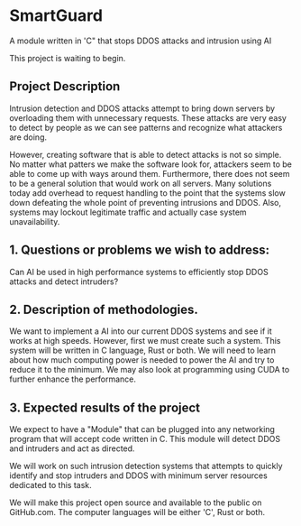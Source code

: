 # SmartGuard
A module written in 'C" that stops DDOS attacks and intrusion using AI

This project is waiting to begin. 

## Project Description
Intrusion detection and DDOS attacks attempt to bring down servers by overloading them with unnecessary requests. These attacks are very easy to detect by people as we can see patterns and recognize what attackers are doing.

However, creating software that is able to detect attacks is not so simple. No matter what patters we make the software look for, attackers seem to be able to come up with ways around them. Furthermore, there does not seem to be a general solution that would work on all servers. Many solutions today add overhead to request handling to the point that the systems slow down defeating the whole point of preventing intrusions and DDOS. Also, systems may lockout legitimate traffic and actually case system unavailability. 


## 1. Questions or problems we wish to address:
Can AI be used in high performance systems to efficiently stop DDOS attacks and detect intruders?

## 2. Description of methodologies. 
We want to implement a AI into our current DDOS systems and see if it works at high speeds. 
However, first we must create such a system. This system will be written in C language, Rust or both. We will need to learn about how much computing power is needed to power the AI and try to reduce it to the minimum. We may also look at programming using CUDA to further enhance the performance. 

## 3. Expected results of the project
We expect to have a "Module" that can be plugged into any networking program that will accept code written in C. This module will detect DDOS and intruders and act as directed. 


We will work on such intrusion detection systems that attempts to quickly identify and stop intruders and DDOS with minimum server resources dedicated to this task.  

We will make this project open source and available to the public on GitHub.com. The computer languages will be either 'C', Rust or both. 
